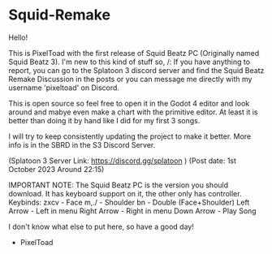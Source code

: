 # Squid-Remake
Hello!

This is PixelToad with the first release of Squid Beatz PC (Originally named Squid Beatz 3).
I'm new to this kind of stuff so, /:
If you have anything to report, you can go to the Splatoon 3 discord server and find the Squid Beatz Remake Discussion in the posts or you can message me directly with my username 'pixeltoad' on Discord.

This is open source so feel free to open it in the Godot 4 editor and look around and mabye even make a chart with the primitive editor.
At least it is better than doing it by hand like I did for my first 3 songs.

I will try to keep consistently updating the project to make it better. More info is in the SBRD in the S3 Discord Server.

(Splatoon 3 Server Link: https://discord.gg/splatoon )
(Post date: 1st October 2023  Around 22:15)

IMPORTANT NOTE:
The Squid Beatz PC is the version you should download. It has keyboard support on it, the other only has controller.
Keybinds:
zxcv - Face
m,./ - Shoulder
bn - Double (Face+Shoulder)
Left Arrow - Left in menu
Right Arrow - Right in menu
Down Arrow - Play Song


I don't know what else to put here, so have a good day!

- PixelToad
